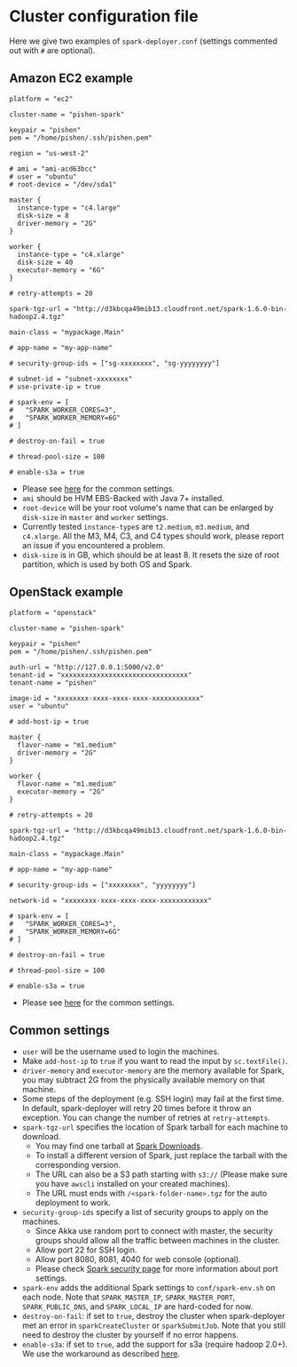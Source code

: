 # Cluster configuration file
Here we give two examples of `spark-deployer.conf` (settings commented out with `#` are optional).

## Amazon EC2 example
```
platform = "ec2"

cluster-name = "pishen-spark"

keypair = "pishen"
pem = "/home/pishen/.ssh/pishen.pem"

region = "us-west-2"

# ami = "ami-acd63bcc"
# user = "ubuntu"
# root-device = "/dev/sda1"

master {
  instance-type = "c4.large"
  disk-size = 8
  driver-memory = "2G"
}

worker {
  instance-type = "c4.xlarge"
  disk-size = 40
  executor-memory = "6G"
}

# retry-attempts = 20

spark-tgz-url = "http://d3kbcqa49mib13.cloudfront.net/spark-1.6.0-bin-hadoop2.4.tgz"

main-class = "mypackage.Main"

# app-name = "my-app-name"

# security-group-ids = ["sg-xxxxxxxx", "sg-yyyyyyyy"]

# subnet-id = "subnet-xxxxxxxx"
# use-private-ip = true

# spark-env = [
#   "SPARK_WORKER_CORES=3",
#   "SPARK_WORKER_MEMORY=6G"
# ]

# destroy-on-fail = true

# thread-pool-size = 100

# enable-s3a = true
```
* Please see [here](#common-settings) for the common settings.
* `ami` should be HVM EBS-Backed with Java 7+ installed.
* `root-device` will be your root volume's name that can be enlarged by `disk-size` in `master` and `worker` settings.
* Currently tested `instance-type`s are `t2.medium`, `m3.medium`, and `c4.xlarge`. All the M3, M4, C3, and C4 types should work, please report an issue if you encountered a problem.
* `disk-size` is in GB, which should be at least 8. It resets the size of root partition, which is used by both OS and Spark.

## OpenStack example
```
platform = "openstack"

cluster-name = "pishen-spark"

keypair = "pishen"
pem = "/home/pishen/.ssh/pishen.pem"

auth-url = "http://127.0.0.1:5000/v2.0"
tenant-id = "xxxxxxxxxxxxxxxxxxxxxxxxxxxxxxxx"
tenant-name = "pishen"

image-id = "xxxxxxxx-xxxx-xxxx-xxxx-xxxxxxxxxxxx"
user = "ubuntu"

# add-host-ip = true

master {
  flavor-name = "m1.medium"
  driver-memory = "2G"
}

worker {
  flavor-name = "m1.medium"
  executor-memory = "2G"
}

# retry-attempts = 20

spark-tgz-url = "http://d3kbcqa49mib13.cloudfront.net/spark-1.6.0-bin-hadoop2.4.tgz"

main-class = "mypackage.Main"

# app-name = "my-app-name"

# security-group-ids = ["xxxxxxxx", "yyyyyyyy"]

network-id = "xxxxxxxx-xxxx-xxxx-xxxx-xxxxxxxxxxxx"

# spark-env = [
#   "SPARK_WORKER_CORES=3",
#   "SPARK_WORKER_MEMORY=6G"
# ]

# destroy-on-fail = true

# thread-pool-size = 100

# enable-s3a = true
```
* Please see [here](#common-settings) for the common settings.

## Common settings
* `user` will be the username used to login the machines.
* Make `add-host-ip` to `true` if you want to read the input by `sc.textFile()`.
* `driver-memory` and `executor-memory` are the memory available for Spark, you may subtract 2G from the physically available memory on that machine.
* Some steps of the deployment (e.g. SSH login) may fail at the first time. In default, spark-deployer will retry 20 times before it throw an exception. You can change the number of retries at `retry-attempts`.
* `spark-tgz-url` specifies the location of Spark tarball for each machine to download.
  * You may find one tarball at [Spark Downloads](http://spark.apache.org/downloads.html).
  * To install a different version of Spark, just replace the tarball with the corresponding version.
  * The URL can also be a S3 path starting with `s3://` (Please make sure you have `awscli` installed on your created machines).
  * The URL must ends with `/<spark-folder-name>.tgz` for the auto deployment to work.
* `security-group-ids` specify a list of security groups to apply on the machines.
  * Since Akka use random port to connect with master, the security groups should allow all the traffic between machines in the cluster.
  * Allow port 22 for SSH login.
  * Allow port 8080, 8081, 4040 for web console (optional).
  * Please check [Spark security page](http://spark.apache.org/docs/latest/security.html#configuring-ports-for-network-security) for more information about port settings.
* `spark-env` adds the additional Spark settings to `conf/spark-env.sh` on each node. Note that `SPARK_MASTER_IP`, `SPARK_MASTER_PORT`, `SPARK_PUBLIC_DNS`, and `SPARK_LOCAL_IP` are hard-coded for now.
* `destroy-on-fail`: if set to `true`, destroy the cluster when spark-deployer met an error in `sparkCreateCluster` or `sparkSubmitJob`. Note that you still need to destroy the cluster by yourself if no error happens.
* `enable-s3a`: if set to `true`, add the support for s3a (require hadoop 2.0+). We use the workaround as described [here](http://deploymentzone.com/2015/12/20/s3a-on-spark-on-aws-ec2/).
